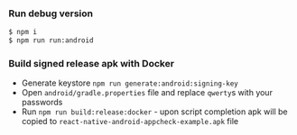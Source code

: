 ### Run debug version
```bash
$ npm i
$ npm run run:android
```

### Build signed release apk with Docker
- Generate keystore `npm run generate:android:signing-key`
- Open `android/gradle.properties` file and replace `qwerty`s with your passwords
- Run `npm run build:release:docker` - upon script completion apk will be copied to `react-native-android-appcheck-example.apk` file
